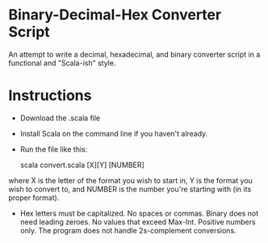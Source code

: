 Binary-Decimal-Hex Converter Script
===================================

An attempt to write a decimal, hexadecimal, and binary converter script in a functional and "Scala-ish" style.

Instructions
============

- Download the .scala file
- Install Scala on the command line if you haven't already.
- Run the file like this:

    scala convert.scala [X][Y] [NUMBER]

where X is the letter of the format you wish to start in, Y is the format you wish to convert to, and NUMBER is the number you're starting with (in its proper format).
- Hex letters must be capitalized. No spaces or commas. Binary does not need leading zeroes. No values that exceed Max-Int. Positive numbers only. The program does not handle 2s-complement conversions.

